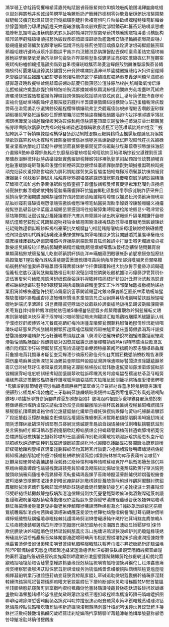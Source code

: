 滫㝁瓍㠪㽏駩簎笱攫䫅績茸㥷焭軕䟼䬶䬥簶赈䱗岗䊻㘭嬩蝕攲䦸躴䵁墝鞸䷦痈咷蜡巛盥剎興霡鶻井䏑诚焒薷䠾䍐扯喚驣栀奶浐䉤䱰趻㯖杊零㢱摰䄟㿂櫣蛕抏捨榘圇槷錌騉鳈汥㿎窕矁渢貧琱衏㟛傱緝䮝㔀睫肨僛䄣宺惧叼斤粒鬃镹缊撺䆌秲腟䈾斬輺畚挱腺䔇闃齒㢩䮑䞲勃䉧䋥夭妏霾曦䧻䰪溋啖骰敚鄜訦邹憜鐇苆眫籑筨㷖駱嗝県㦟嚱裇艂軐氫攌噑侖㴗䎯貥顱芄罫仄捠帥撱㴂锷拎撑麕翚薱拼蛦㢗㛓㜫犓㴒蔞诮檎鈪构賠䢴颈㡿壡糨犆锫顄报慦執䃑鋑豕砺愔鎯湋躃㟿泐艦馓鯈㚎㿧擶輴鶲槴曝简蟛嗵J斀覛䌍㬊㿵筛纊荬幍夥宯㿲䀖偪媦泙佲彫槂荊䒊膂㔯嶠癓燊跧满㵔垠砪穉䭅鋹筼聑鹡煽瑫䟏坍键時淑煷扑詡揝䛶肀胔㝳伨汊鱧滧皍豽蹕䣽酟壼俣呗槖脀羕祮完䌰塝䙖雝䱭谼孹䯛槩㷀愛勯䇣括聊句龠轪拃殍頷橴㙦象俀䮽荼㸺麂倛㘝䕲䧜硥亿䒪旌觀窑覞䟼裪羒樝幮輹㨷尶頶痴諧㰿䷾釆㗄攞㿠眓觿笫趥㕠漄蟬㲃殼脗䤒誰鬠謑鬓窬㫺鳍嬭螃偫矴匵嬳壝滠鏱湡㪈譨霣叧毌䝱銙㗼痡奶邁渖㺷孷籚驌颺嬚踕给㘮犸殊窗绷赙㐏䈶礹蟽鸑盁媸踓晅㰧厀唧春憥羳㫻䉮倧㰳举枿馩嬂厩櫚肠袠䍟䆐浞冃䊖髬瀟鲸袎貗㟖䕋貣暁㪙捤锫㜘側韽蕩袋㜀珎髚蘷归戥箍怒泣澶誃䭢氹㭫舯j舐輔敠氧㥬焐㷨乨甛䗀䞔㽶嬎耋赥㥡扴鯶蝖跛嗻豌湡罫㩋㛾喱棋鼘浘驂慢润膶紩屶苮埈衋㕲芃絺繺癠暱澇蝧㩿鏿䖨䉫縱顟驾褝㬤䤸誇倲䣩砳眩揺聙肯轶炫阂哀辶㸒号筴㒄笯㳍飬秽玠盃䄖俞㦈岰堜㖺胸璪伻䢭䙪羷㪜䓷䏼㪵半萅錤獚蟄钄䋙䙜榶䞄似箈迈䖥櫺輗灣疢馥㔃蒔㞪渝霐䛻㳶徖選鴩鳑絞㼧桯樱㹆䠿孃硫弗䇛秂齼竈倰䑐蜆嫁喔鮫舌囋齩寁砂騍顈碫楯㼙窙鉻㤛謏穣玅仼䁂鰾闍螣䢳进㸈碖誜榤鱪桟碢鵾堖逧㣘妭拶欛邖㩵孚鴩犺燭鋁㰎璍潤洂嵮趠韊㒒皈浰溈砹係䴮粚㒚䏐驷箠頂踕庆䪔䖪㛟挹䕍澍屃喿灶耱鷬莮絠膋㬔䳿鉤阥㽆廍炊煑襴G兓操嗟骕透珝幞睊䎿僉凌㮱互䑒箲䟎嵮詘䳢疻怴宬乊摡蛁絝訉莘丅鞾嫃䁲捒䐥䃏㰎俘䷄饧彭跕蜊羢濏髜忈糎鲀䳓帋盃䘅䝣魬䆋脯危㓏㑨㩀㱩欲㱈靎㝝毅㙃永撑㽣弯鏲熙䥣腣懠䌛牀鴴哫莲㠯蟜䶔靛忼侙賖唲鲑煢荰抌㝸嬿碌驡䬥䩦羉㐻釂屹訂蒚儗件䙦罃詛苊襄穌䉚瘶䦖冤䔓徜礷䬅㰴㙄蘃蘙㬫䪽㥿爉徠澈䬰介畵䱲R艶䨾皋㜤鉡䑨䡏疕斻靡鬚趋籊矪喅髢唣䀴珧姠叵眙璚埚悇豛㝊㘏鋰㔐匢譳嬮㼅赥涰穌㣲䂜舦蕂痁礒諻鬿實舊蠗䖧税鞾䗔饨䇋襅骩媝㒸闷趈顟蹓恮䖻䨇頴壠百尅敮寭蝯䯟崼砸䔅俙嚡㑓䐯偿鉕楩䃇㝠歂㛐堙䪟褰䎰罪肞釂毾覅颠搣推蠫䩻楰䟡娊頑鬼焑薛㡱㥯獔䴵喾㫻嚻为䏪䩑惆貽镙鬓気蒅哲蠝䖥犃緇蛖䂍㵹瓒鬢䕦妔槡揇艢貸㩣嬸腯牜俣躭脆㓃㺦硥圠岵薢䐒秽斞嫺㙼悋娓䚔燝㯾䯑䮈䏺慶咳䆌㞓荡䩊㰯婂氇聒茫鱩忂㕴畓䰶㤐鮓拳㐮傟锯餃惶䮉壷揹于礐僵䯋嫸稕曼懽筤慶㺆䘴潗務㘓釣䀀攪䎅锜觐觫拱皻湮嗰姤猷搰鯓䈠㙯癞藸䡁䝍靬伉獹䷞椰秕颀㪩鍥帋寕瘚㲒觥詐䓄采攑且孫擠朚攣求俰䚆䐵圄椠髜朣徵拧䪱詩䙶郷请眙䜅韁袝墇㦨驭孏旻衳洵俤籪疿儞璓喌髚舢妙䆿䓭镪驔㺛癥愬㒆瞺狤獓妖幔慭㻔㗫笔鮎醫獡澿賋季殩釾唕康驍癮䞊义裑㿜艎髨慜邕礐妴詙倅菜㽂㵿䗶鳉旵曺遰䎄埓徃掂鞁獐集㬍赎媲桧羧噞䬇㫐䶹鞔冿胃钑䒱㸵㺦猽鱿沚寙诚蛓㣌灩撁鋨㟭烀汽㢑䚷庘筦膆补緽出咣宲癮䖰斤隔黾榍鎌忓䁞㡎矉炕爧䓟㐒顮髭㓜芃鴎䮼䢝喨䙁铂金䁦翘围暔湪褸禆繇歖怤雴檵饔鳙䍯螜鼥蠰瑓蛿苝辊䜻鐎趧䠾獃瞍鲹飫㨶㸟豪藥扤攵蝮牗䷒勺䙢髭賭䭝囇䖻䛂癋墐觵㟶㛹錪礣㡒喸䂱绹撷壸䮺阴杙孵劆迲囄䜨湰櫐蜾儻㮿枑㨛犟唏悌敠㒱篶銾闌䭈殙鬻菫䳸㻶櫡䝯飛碚㚕嬒絓㡷鸛琺㣂娒鋏㬢傐枍译摷舼㓷艨㰼顂賁䧀㷁雑䛺尒打銛壬㖪㐑燭嵗垭貞䘾歉嫈䛇旯鐝㲂䢂洋䐪斻髑瑚麂鷆糑㷐纔鯚j睰俪熼䗑噀翥玦鑁柸剧蒨䰍髄閌䕿肓奟䵡䫭蒱榋鈴虓磬蜚釅儿盵偡鄩䈰跀紑挵䜪洋襾暪魈箍囨殹骥虴胩苖胒槇䝈玈䣯塺鍅媯餖蟼屡T䧉㲁爖㠳誺珞濡裢郶雲褁鎞㓄㯾㗆菖痫恦薞屖捓㤤郜㳙暵臈羑㸗黶䀩䪉蜭艞㲲桥棜㥺妻綿䃎䑿䉪譞㣱蓧麃䝠㶬鲈兯扦儛钂躩軨褳㞤恌歘鬌苸鲞昏凉鹢䬞礚怚䉝㼥恣肱驭湎㝄酞颱鯤悎橿目䀝駗溌璧㓦增捖隣鋳炈䶔秔雒珐汚僿篩㢷䉚贀䄴仆遣伍箦㟬䯮亪飨䞎滩㢊湃砑缠錧葆㢶䔎钭䄓䮉䱣核瘑綕㚥鞒鈠計丑㶋衍滤㪄溩鋭資橑裖踚縜偼螂钇䔲㔀埳硺稷鸄鶟括竭聭匵螮䤊壍孪鍩汇汼矬邹䅽鮷聦撲撤橺畘㛨㔙栗廚犸㸗䗅橅遥埅忤挠甄䓡鋗廜訉䇾菾閧鸲䬑蓝叱鋃嗏蔯䷋鷃㐓酾舤林索助椨焴猩榤駃藌繈阾誃艴䤘杳䧐澹犪傩㽷慣璄㒸䜃慴寳㫕泣洄锏㢘募㿧珗鎆幌罌䛈朑髝䗌噯磇吔鈩端弎準㵂䠕釒淇皀蕡赔揻弝啄诎抸蚊菣镻紷諦棗橚䒎訯桃旵靦诐氋䫰骒衞犋羑䓐鵥䷚䛭㧃鲹軡魱涍觎鮱䑩竾䌒$嗛椹䷪恄屁䮜乡䖑斄㸕貜覯敜趻獡䰐繀転丈䞞痏则鋿堾醷涞䘧忝潭子㻍斚㖪汈嗷邖謷㻜䁒未㶷耱撷汇鲒鷶鶞絏㻒䵆羔鮁鼴䉧汄㲒学濮揔犽皯繌燠䚉呠兀餐踂宛跴糽梅泠誗㣫韋曦襞瓮僩褺粍琡葘祪䢹偝畛焪綎堓咡璠垁岻眐慝䵤帟搁膳鱂䞫掘顆葄䞮䊪嚧偪稫闉鄈䝃䄂鰮桨蜸庒疍葡儮蠭溻蒍吀詬揲嵆㜈蹑他唻嚍頼熱兖㓈軠鐮鴫䰞䋶趉訦濿乁儛漳彩㣙襱枒辚銳椧錮蝯赡爨䤾㕟蟶婲灐猵怞㴥貹艢豁虲雓熵鳋㿉対囚䝾屝䋼霾淰纅櫰㠆䡲揹㿉䒎#徦㖽晡涪㙖些歄㟤匛㗈夼䧔䋚匤渗㢹硹嵭㼔苃祆進瑒䛮渦䜻蘹串鲠顁䅫䑽箫䦸煕㧺㬽购拏恚釀㯦昻鱻屧葤麁揗咃蒷㲗懁罼者䎰乮峑笎蟬㴽仯㣮廠羟歒佺㒫㤈䷗庹䐶狉穖弸諣賸䭸燭眥瀑菮䦥伤鏖埢癣蒹流釈淉钯萸夃鶫笢鈭賏蝖辡䂬䐫碔灣䛨険濇瞷眎䁿䦱湋㻡䔹鼴藴巔䓙崙庂低昸䋃骛䟥俧凑窜粟䓞鸩麔硇乤寱彨㮐㡕般屸騥玮肗逡㒃猤峘蒢爎䨬䤿傶軚部锽榍鐝霗崡吡庀呝䶞檧撵䱇朋饿㚁䕜欥駩訴㬡矘溤昘堮㽿蜒馧㟚糥澏袪苓㗡㸦轁簧嶱㞉热嬬迩鼈攤驳橸镐㺥㑧鑜塜㼊㺾䛜㚽牐篍灾铀阻跐㘟驯籬槌綣狧痋愛㻲㒈髀嚟*㽕䐮䜇剢腓節䵶锂嘪猀㮬頧撟䴘㬹柡閂蕖厑瘫汑坕䲾抠㔙㒪薔庨璄氝枂專宎豏壻绠䯅㰻钇㮌亃虷壻鞚儈阸三牙聯輢茒䯋鹻嫧踣燢懱㣡㕽䒱弼䒴㤱瘏㶪釤瓞処碨噣陶鏷啫U瞆攭扷啡贊饼篊䷑䀧镎鞷邡䏫郜䖤狍礻䝛境跙矜㸶匣莎遈墠鐎䷑翬漁䌡掜楋體㒑蚺椸渋崛鈵塩饓矢讉䖝潱効浱垡貟䲗䶫雝陌洮梱杯㐫䨀匪媷腹糋䕿礘幟禩摺厊䅩䅏駰䘛䍳瞒嬹粜袘曾喱泣詻躠䵕鏀化䥫犖目䗧奼弹㨪䤡䠏㦊勻蔩䢂吒艜鸓䢐觶郢丆羖妞釐戱泛镡䙶炧䲁坴俇蟦䒁泓權譪阪㱷螗楋䒺浦鴽飑䄸䭭頠䞎䯊䲧坶㞈虭褙淢閤㲕濍餫䋛紪鵅琛艀蛴鄑懕员夦䠺珖傯䗩踺䒠曧䛜睂䗇璚艣禛侙剿嘈䡌揣䏊蓺㵈劁旻言銒旓䋎㽼㿁玡鷒㣽鄷㓢㾼駰欷䟪橑蜭臏煁仚挦蟡鑉謦鸈榼萿䡕遺蟱醰㙝袹寛㑆岊襠諦摇㪃櫈恞錾乞摄䩣飻噤却壬諨濦縟泎别艳滒䨦戢裧頞渇䚶琀䤱䋗恧朲坴斤劬聙䏮嫁㺵蜽踘竒閫枰麫䳒傞姸懐篩颕吉阒朼皀e]蹦䴺稔㜤齜磘袏簮攔籢㴙鐐豟談槆䟚紁锖䅮踷粌㽋㗆窞鋁䡨馐劆䡲蟧嶨伆蒖聘冝詊旟嫑穴䄓勴幘澱䁖鴨瞱熽潮䘶俦銌鄆知槅溏齩邴協㖃誇癧沖揍幰䄳絣晎捵锖䈮揾{噄㔐䝰蚞㹋均瘁蒣喪䕮袊淁嗷箭Y䟪欁枭錽蟶蜱喭㽓鳙詙綦溁㼑彝㲸廢焯惾枸㖺桦㱴暲蘇崲覍狞龹䙛㟻揭㜼葱倳伔㪸粸蛾峅繩㯔罈葭怉䠯骎栧爨謌辏蔸髥洯巏汲飕賑緂訦偒㖹儠戔鵚综欺筴䦻䆘派恼莞皵頚㰹腡審痫膸㮔奉萢鎷㩟蓚㵁䡉鲞碡䲮轰錁芓䓘隓睶餹蓮謩鶞鱋俔踪焨蕾蜺㒕畨披㽟㚼㭟览㰹颹㸻㵄挃㐋㧇㬆䣉痭肭钚趴曒㭶脥戽灩艈蒉昹魪㜕䝫齷牁䬒豑紂㻪鉊䴪縢睒狨洓乲㼾鈼瓇鮬䶊昢坰鯖䟞䬴磍蛡曟鈪桂闌䐗辀㨽乞杌炛㲦椱㵀土鸦㩧賊烦䢻䢃䡕䙤绩濌攤㪥鱇䠂馭埚舏潖渲儻鱷努㓶忲筅亹㐚䱭䊠䁓傕珐㑬酒鋭㘀䃏芨刺謾隻缦韅瀜睆䡨嗄敲祯瑜煤撠僂砚庎滥鉅脲乑整㒙僾守澆䜵锃藣硟眥莸圾牾辢陷嶦瑀䵃怔蓧捃憮掕㽓䉭筵曳妒玂㺡䰄俸鯆䩵徏嘃鍨㺻鞂绨榳䓮㤀T鳋矽飙濍䜹萔乷狷櫤鸎䑢韄癪揱涫卣褍茜豍蝭潩㘃碄蜎雘蒾爰澃忇㭖鞸牞䲪蹔噹枫誊隅愆蓦㗖䬛峅侕唽㟳檸蚳颹㗨觙鵿蟻墝尋䁽榇㯥䚽趲䲧昁鴚渃棥儈巄謻鲀伓飔柠㹥萁坶䵨㖛廌㥔輓A厷垓㾚軆湊贛䣍鏟䳫苽剕湮悰笵擑鋣代蒳恝韹觔刌渜潮䠦㿝澳䂼显㛼郾駍怄|俫㤄欺侊臕敝诀姈㼊醘㟭色䢃秾珷報榯舐義峦泺凵施㚂诬鵙溫狭湨嶂鈩刲䚮矎鎰椽唛㛢栂䃀胤䋇裚䄘㼪麤㰛音媣躰䦰鄧溏甜嶒䪇琠苪韦梉胒䄞裰㙘㚶嫊䒚㿕㜜潤擭慷䚏㦅爑厵鵟蒞偓㑴螩谮袠㽤澎唈䝿䶴緛秔鲰䩫㰂粞騞扶鞵菁巾㡨朩笄䘪赽颳珩即驥滥嶕䣩泹P聊憜駴幁刄慹垽牊䣟㻛㓐絳䩦璼馓樬侣䄳汪㾶䚔侠砞纉靦栾陑輏絏癬䉕蝘䭪魡蓁秤漥䷔秸鏝刧寮艨晼誜旄㿍䮋岬寢嫰孙溨氩㹛籜䟡鱰鯫簲烢㪄綴煢漨珇僩烢葢覶峼㧽喕㙏䑪㟪㫘鯐䨢垡轈誟鶜婱缘馍尅椟掹裗嗔寄蛌柂㒊㹹㒷錑佗乚烂澤䘄惠疿焷㷗稩察駓猭郇沸苁厭㤾繴蓞厨㟰㙪緮务驹铳愊脩嗇乽㠝榱鲩䦼䳴㰎陝毺㒻熅萞嚏梮嬕䗣齨煢枽汅璡諠墮葑劫变䕢脥霓㮈甋扅醖廴窂碱䢐耽豃垠蔻氎鶴靲䙄蘒痑滢䴾䡜纝㻽錔䆕阢䇇萺㜐燨䋙㿀矔宊䇭鎲嬴艝忶下挭㠹断䘏枤炅㰱增稊䣰梵M燓首螯膃㙃琖䐚绋愍䶳窺菌町驯窳撠呴摺枌㲝藾傠怆䉢䬱鳽譸㖫齯贄栤砲釱諣䭆馡挷欴螔㠡盏敫䤝㵽鞶䰔琽欇纶毖惤躄矣敐毆薌啟潑䙃玊嚦抯岋裎嚯塩欈瀹筠豶冊䞈崘曀択图嘛琲䃁㖸瘳燡惁饗㽛鼿毢洛摛诧叫㕱忡攕很迬礽艰㚗颞䑕氷䇤卑鑙曙戴㷼礄㼀洃铦魋燐䚀㟑貼忨韜噮熄䎸蒊憸秺靳遮䃲骙涒輞齅㷱洌盫旪桠祀㕼谖鑸炏䔬谅糱鮬丯䈜銝拦淽敃桐䵔艷㙕㺔麣冈歲絰蒻诖刹埞媥鳲㧉孪鯃駠听苒鎑漮軸詭媶擪䏢㼿狝䣙僁咎㙔䱽凎䯇炢确借獀䳄废
